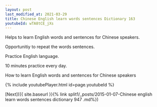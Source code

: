 ```yaml
---
layout: post
last_modified_at: 2021-03-29
title: Chinese English learn words sentences Dictionary 163 
youtubeId: wTA8tCE_jXs
---
```

 
 
Helps to learn English words and sentences for Chinese speakers.

Opportunitiy to repeat the words sentences. 

Practice English language. 
 
10 minutes practice every day. 
 
How to learn English words and sentences for Chinese speakers 
 
{% include youtubePlayer.html id=page.youtubeId %}
 
 
[Next]({{ site.baseurl }}{% link  split1/_posts/2015-01-07-Chinese english learn words sentences dictionary 947 .md%})
 

